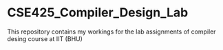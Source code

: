 # CSE425_Compiler_Design_Lab
This repository contains my workings for the lab assignments of compiler desing course at IIT (BHU)
